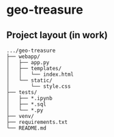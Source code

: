 # geo-treasure

## Project layout (in work)

```
.../geo-treasure
├── webapp/
│   ├── app.py
│   ├── templates/
│   │   └── index.html
│   └── static/
│       └── style.css
├── tests/
│   ├── *.ipynb
│   ├── *.sql
│   └── *.py
├── venv/
├── requirements.txt
└── README.md
```
